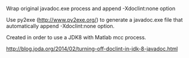 Wrap original javadoc.exe process and append -Xdoclint:none option

Use py2exe (http://www.py2exe.org/) to generate a javadoc.exe file that automatically append -Xdoclint:none option.

Created in order to use a JDK8 with Matlab mcc process.

http://blog.joda.org/2014/02/turning-off-doclint-in-jdk-8-javadoc.html
